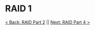 # RAID 1


[< Back: RAID Part 2](https://github.com/sxcdennis/Linux-Guides/blob/master/Raid%20Part2.md "RAID Part 2") || [Next: RAID Part 4 >](https://github.com/sxcdennis/Linux-Guides/blob/master/Raid%20Part4.md "RAID Part 4")
